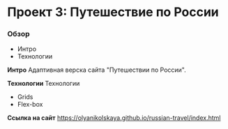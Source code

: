 # Проект 3: Путешествие по России

### Обзор
* Интро
* Технологии

**Интро**
Адаптивная верска сайта "Путешествии по России".

**Технологии**
Технологии
* Grids
* Flex-box


**Ссылка на сайт**
https://olyanikolskaya.github.io/russian-travel/index.html
